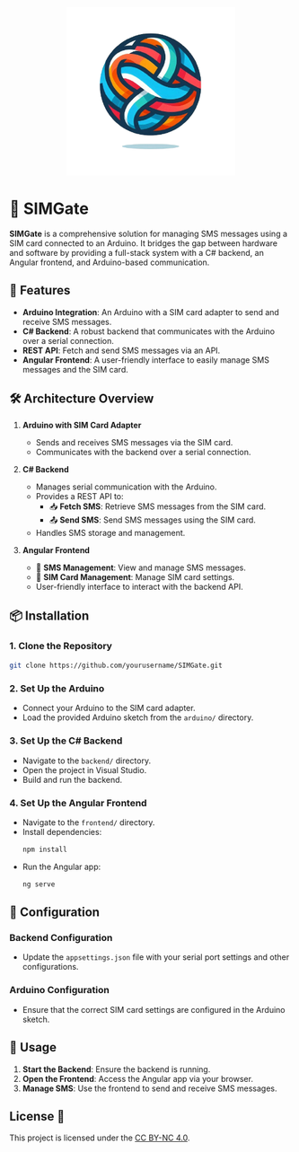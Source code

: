 <p align="center">
  <img src="https://github.com/Pianonic/SIMGate/blob/main/Images/Icon.png?raw=true" alt="PianoNic's Music Bot" width="300"/>
</p>

# 📡 SIMGate

**SIMGate** is a comprehensive solution for managing SMS messages using a SIM card connected to an Arduino. It bridges the gap between hardware and software by providing a full-stack system with a C# backend, an Angular frontend, and Arduino-based communication. 

## 🚀 Features

- **Arduino Integration**: An Arduino with a SIM card adapter to send and receive SMS messages.
- **C# Backend**: A robust backend that communicates with the Arduino over a serial connection.
- **REST API**: Fetch and send SMS messages via an API.
- **Angular Frontend**: A user-friendly interface to easily manage SMS messages and the SIM card.

## 🛠️ Architecture Overview

1. **Arduino with SIM Card Adapter**
   - Sends and receives SMS messages via the SIM card.
   - Communicates with the backend over a serial connection.

2. **C# Backend**
   - Manages serial communication with the Arduino.
   - Provides a REST API to:
     - 📥 **Fetch SMS**: Retrieve SMS messages from the SIM card.
     - 📤 **Send SMS**: Send SMS messages using the SIM card.
   - Handles SMS storage and management.

3. **Angular Frontend**
   - 📱 **SMS Management**: View and manage SMS messages.
   - 🧾 **SIM Card Management**: Manage SIM card settings.
   - User-friendly interface to interact with the backend API.

## 📦 Installation

### 1. Clone the Repository
```bash
git clone https://github.com/yourusername/SIMGate.git
```

### 2. Set Up the Arduino
- Connect your Arduino to the SIM card adapter.
- Load the provided Arduino sketch from the `arduino/` directory.

### 3. Set Up the C# Backend
- Navigate to the `backend/` directory.
- Open the project in Visual Studio.
- Build and run the backend.

### 4. Set Up the Angular Frontend
- Navigate to the `frontend/` directory.
- Install dependencies:
  ```bash
  npm install
  ```
- Run the Angular app:
  ```bash
  ng serve
  ```

## 🔧 Configuration

### Backend Configuration
- Update the `appsettings.json` file with your serial port settings and other configurations.

### Arduino Configuration
- Ensure that the correct SIM card settings are configured in the Arduino sketch.

## 🚀 Usage

1. **Start the Backend**: Ensure the backend is running.
2. **Open the Frontend**: Access the Angular app via your browser.
3. **Manage SMS**: Use the frontend to send and receive SMS messages.

## License 📄
This project is licensed under the [CC BY-NC 4.0](LICENSE.md).

